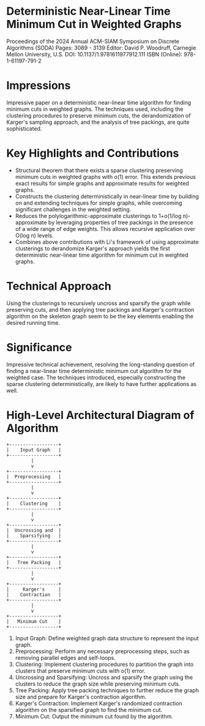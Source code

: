 # Deterministic Near-Linear Time Minimum Cut in Weighted Graphs
Proceedings of the 2024 Annual ACM-SIAM Symposium on Discrete Algorithms (SODA)
Pages: 3089 - 3139
Editor: David P. Woodruff, Carnegie Mellon University, U.S.
DOI: 10.1137/1.9781611977912.111
ISBN (Online): 978-1-61197-791-2

# Impressions
Impressive paper on a deterministic near-linear time algorithm for finding minimum cuts in weighted graphs. The techniques used, including the clustering procedures to preserve minimum cuts, the derandomization of Karger's sampling approach, and the analysis of tree packings, are quite sophisticated.

# Key Highlights and Contributions
* Structural theorem that there exists a sparse clustering preserving minimum cuts in weighted graphs with o(1) error. This extends previous exact results for simple graphs and approximate results for weighted graphs.
* Constructs the clustering deterministically in near-linear time by building on and extending techniques for simple graphs, while overcoming significant challenges in the weighted setting.
* Reduces the polylogarithmic-approximate clusterings to 1+o(1/log n)-approximate by leveraging properties of tree packings in the presence of a wide range of edge weights. This allows recursive application over O(log n) levels.
* Combines above contributions with Li's framework of using approximate clusterings to derandomize Karger's approach yields the first deterministic near-linear time algorithm for minimum cut in weighted graphs.

# Technical Approach
Using the clusterings to recursively uncross and sparsify the graph while preserving cuts, and then applying tree packings and Karger's contraction algorithm on the skeleton graph seem to be the key elements enabling the desired running time.

# Significance
Impressive technical achievement, resolving the long-standing question of finding a near-linear time deterministic minimum cut algorithm for the weighted case. The techniques introduced, especially constructing the sparse clustering deterministically, are likely to have further applications as well.

# High-Level Architectural Diagram of Algorithm
```
+------------------+
|    Input Graph   |
+------------------+
         |
         v
+------------------+
|  Preprocessing   |
+------------------+
         |
         v
+------------------+
|    Clustering    |
+------------------+
         |
         v
+------------------+
|  Uncrossing and  |
|    Sparsifying   |
+------------------+
         |
         v
+------------------+
|   Tree Packing   |
+------------------+
         |
         v
+------------------+
|     Karger's     |
|    Contraction   |
+------------------+
         |
         v
+------------------+
|   Minimum Cut    |
+------------------+
```

1. Input Graph: Define weighted graph data structure to represent the input graph.
2. Preprocessing: Perform any necessary preprocessing steps, such as removing parallel edges and self-loops.
3. Clustering: Implement clustering procedures to partition the graph into clusters that preserve minimum cuts with o(1) error.
4. Uncrossing and Sparsifying: Uncross and sparsify the graph using the clusters to reduce the graph size while preserving minimum cuts.
5. Tree Packing: Apply tree packing techniques to further reduce the graph size and prepare for Karger's contraction algorithm.
6. Karger's Contraction: Implement Karger's randomized contraction algorithm on the sparsified graph to find the minimum cut.
7. Minimum Cut: Output the minimum cut found by the algorithm.